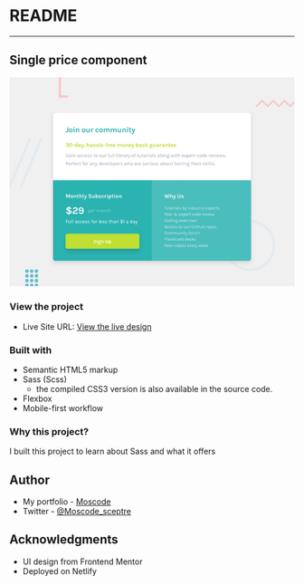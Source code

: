 # README

___

## Single price component

![Design preview for the Single price grid component](./design/desktop-preview.jpg)


### View the project

- Live Site URL: [View the live design](https://subscription-page-with-sass.netlify.app/)

### Built with

+ Semantic HTML5 markup
+ Sass (Scss) 
  - the compiled CSS3 version is also available in the source code.
+ Flexbox
+ Mobile-first workflow

### Why this project?
I built this project to learn about Sass and what it offers 

## Author

- My portfolio - [Moscode](https://moscodefolio.netlify.app)
- Twitter - [@Moscode_sceptre](https://www.twitter.com/Moscode)

## Acknowledgments
- UI design from Frontend Mentor
- Deployed on Netlify




